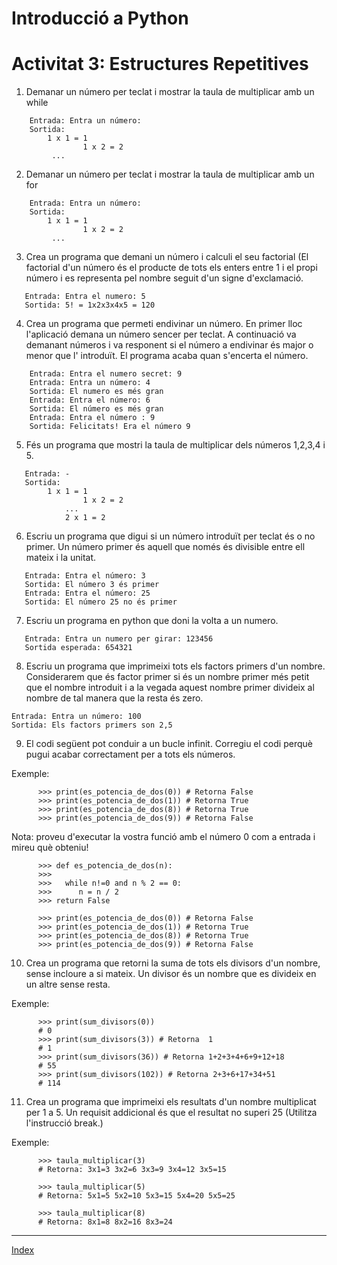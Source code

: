 # Introducció a Python
# Activitat 3: Estructures Repetitives

1. Demanar un número per teclat i mostrar la taula de multiplicar amb un while

```
	Entrada: Entra un número:
	Sortida: 
		1 x 1 = 1	
             	1 x 2 = 2     
		 ...
```

2. Demanar un número per teclat i mostrar la taula de multiplicar amb un for

```   
   	Entrada: Entra un número:
	Sortida: 
		1 x 1 = 1	
             	1 x 2 = 2     
		 ...
```

3. Crea un programa que demani un número i calculi el seu factorial (El factorial d'un número és el producte de tots els enters entre 1 i el propi número i es representa pel nombre seguit d'un signe d'exclamació. 

```
   Entrada: Entra el numero: 5
   Sortida: 5! = 1x2x3x4x5 = 120
```

4. Crea un programa que permeti endivinar un número. En primer lloc l'aplicació demana un número sencer per teclat. A continuació va demanant números i va responent si el número a endivinar és major o menor que l' introduït. El programa acaba quan s'encerta el número.

```
	Entrada: Entra el numero secret: 9
	Entrada: Entra un número: 4
	Sortida: El numero es més gran
	Entrada: Entra el número: 6
	Sortida: El número es més gran
	Entrada: Entra el número : 9
	Sortida: Felicitats! Era el número 9
```

5. Fés un programa que mostri la taula de multiplicar dels números 1,2,3,4 i 5.

```
   Entrada: -
   Sortida: 
   		1 x 1 = 1	
            	1 x 2 = 2     
	     	...
	    	2 x 1 = 2
```

6. Escriu un programa que digui si un número introduït per teclat és o no primer. Un número primer és aquell que només és divisible entre ell mateix i la unitat.

```
   Entrada: Entra el número: 3
   Sortida: El número 3 és primer
   Entrada: Entra el número: 25
   Sortida: El número 25 no és primer
```

7. Escriu un programa en python que doni la volta a un numero. 

```
   Entrada: Entra un numero per girar: 123456 
   Sortida esperada: 654321
```

8. Escriu un programa que imprimeixi tots els factors primers d'un nombre. Considerarem que és factor primer si és un nombre primer més petit que el nombre introduit i a la vegada aquest nombre primer divideix al nombre de tal manera que la resta és zero.

``` 
Entrada: Entra un número: 100
Sortida: Els factors primers son 2,5
```

9. El codi següent pot conduir a un bucle infinit. Corregiu el codi perquè pugui acabar correctament per a tots els números.

Exemple:
```
      >>> print(es_potencia_de_dos(0)) # Retorna False
      >>> print(es_potencia_de_dos(1)) # Retorna True
      >>> print(es_potencia_de_dos(8)) # Retorna True
      >>> print(es_potencia_de_dos(9)) # Retorna False
```
Nota: proveu d'executar la vostra funció amb el número 0 com a entrada i mireu què obteniu!
```
      >>> def es_potencia_de_dos(n):
      >>> 
      >>>   while n!=0 and n % 2 == 0:
      >>>      n = n / 2
      >>> return False
 ```
```
      >>> print(es_potencia_de_dos(0)) # Retorna False
      >>> print(es_potencia_de_dos(1)) # Retorna True
      >>> print(es_potencia_de_dos(8)) # Retorna True
      >>> print(es_potencia_de_dos(9)) # Retorna False
```

10.   Crea un programa que retorni la suma de tots els divisors d'un nombre, sense incloure a si mateix. Un divisor és un nombre que es divideix en un altre sense resta.

Exemple:
```      
      >>> print(sum_divisors(0))
      # 0
      >>> print(sum_divisors(3)) # Retorna  1
      # 1
      >>> print(sum_divisors(36)) # Retorna 1+2+3+4+6+9+12+18
      # 55
      >>> print(sum_divisors(102)) # Retorna 2+3+6+17+34+51
      # 114
```

11.   Crea un programa que imprimeixi els resultats d'un nombre  multiplicat per 1 a 5. Un requisit addicional és que el resultat no superi 25 (Utilitza l'instrucció break.) 

Exemple:
```
      >>> taula_multiplicar(3) 
      # Retorna: 3x1=3 3x2=6 3x3=9 3x4=12 3x5=15

      >>> taula_multiplicar(5) 
      # Retorna: 5x1=5 5x2=10 5x3=15 5x4=20 5x5=25

      >>> taula_multiplicar(8)	
      # Retorna: 8x1=8 8x2=16 8x3=24
```

***
[Index](../../../README.md)

